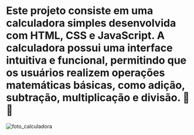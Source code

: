 <h1>Este projeto consiste em uma calculadora simples desenvolvida com HTML, CSS e JavaScript. A calculadora possui uma interface intuitiva e funcional, permitindo que os usuários realizem operações matemáticas básicas, como adição, subtração, multiplicação e divisão. 📱✨</h1>

![foto_calculadora](https://user-images.githubusercontent.com/111032225/184795120-8bb67159-7ae4-410c-8ac9-533ded432b3b.png)
